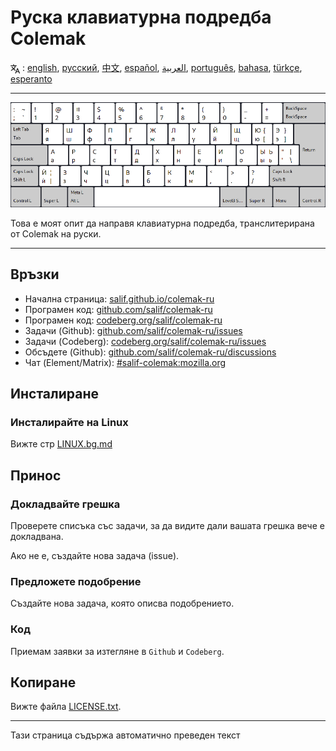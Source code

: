 # Руска клавиатурна подредба Colemak

<span><svg xmlns="http://www.w3.org/2000/svg" width="15" height="15" fill="none"
style="vertical-align: sub;" viewBox="0 0 24 24" stroke="currentColor"
stroke-width="2" stroke-linecap="round" stroke-linejoin="round"><path
class="st0" d="M2,16c0.1,0,8-5,9-7c0.6-1.3,1-5,1-5h3H1h7V1" /><line
class="st0" x1="4" y1="8" x2="12" y2="16" /><polygon class="st0"
points="15,19 21,19 23,23 18,11 13,23 " /></svg> : [english](README.md), [русский](README.ru.md), [中文](README.zh-CN.md), [español](README.es.md), [العربية](README.ar.md), [português](README.pt.md), [bahasa](README.id.md), [türkçe](README.tr.md), [esperanto](README.eo.md)</span>

---

![Преглед на руския Colemak](./media/preview.png)

Това е моят опит да направя клавиатурна подредба, транслитерирана от Colemak на руски.

---

## Връзки

* Начална страница: [salif.github.io/colemak-ru](https://salif.github.io/colemak-ru/)
* Програмен код: [github.com/salif/colemak-ru](https://github.com/salif/colemak-ru)
* Програмен код: [codeberg.org/salif/colemak-ru](https://codeberg.org/salif/colemak-ru)
* Задачи (Github): [github.com/salif/colemak-ru/issues](https://github.com/salif/colemak-ru/issues)
* Задачи (Codeberg): [codeberg.org/salif/colemak-ru/issues](https://codeberg.org/salif/colemak-ru/issues)
* Обсъдете (Github): [github.com/salif/colemak-ru/discussions](https://github.com/salif/colemak-ru/discussions)
* Чат (Element/Matrix): [#salif-colemak:mozilla.org](https://matrix.to/#/#salif-colemak:mozilla.org)

## Инсталиране

### Инсталирайте на Linux

Вижте стр [LINUX.bg.md](./LINUX.bg.md)

## Принос

### Докладвайте грешка

Проверете списъка със задачи, за да видите дали вашата грешка вече е докладвана.

Ако не е, създайте нова задача (issue).

### Предложете подобрение

Създайте нова задача, която описва подобрението.

### Код

Приемам заявки за изтегляне в `Github` и `Codeberg`.

## Копиране

Вижте файла [LICENSE.txt](./LICENSE.txt).

---

Тази страница съдържа автоматично преведен текст

